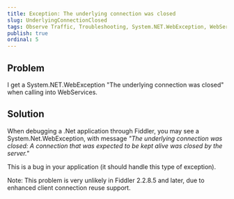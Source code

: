 ```yaml
---
title: Exception: The underlying connection was closed
slug: UnderlyingConnectionClosed
tags: Observe Traffic, Troubleshooting, System.NET.WebException, WebServices
publish: true
ordinal: 5
---
```


Problem
-------

I get a System.NET.WebException "The underlying connection was closed" when calling into WebServices.

Solution
--------

When debugging a .Net application through Fiddler, you may see a System.Net.WebException, with message *"The underlying connection was closed: A connection that was expected to be kept alive was closed by the server."*

This is a bug in your application (it should handle this type of exception).

Note: This problem is very unlikely in Fiddler 2.2.8.5 and later, due to enhanced client connection reuse support.
